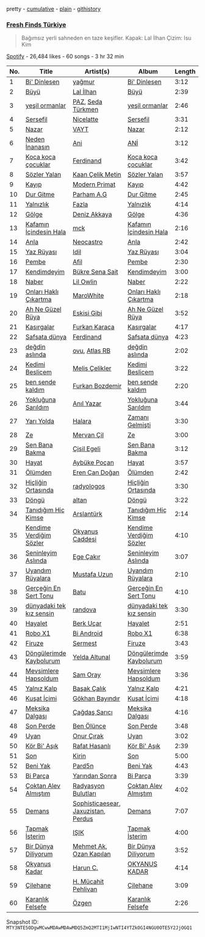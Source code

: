 pretty - [cumulative](/playlists/cumulative/37i9dQZF1DX1RLKir9EDRO.md) - [plain](/playlists/plain/37i9dQZF1DX1RLKir9EDRO) - [githistory](https://github.githistory.xyz/mackorone/spotify-playlist-archive/blob/main/playlists/plain/37i9dQZF1DX1RLKir9EDRO)

### [Fresh Finds Türkiye](https://open.spotify.com/playlist/37i9dQZF1DX1RLKir9EDRO)

> Bağımsız yerli sahneden en taze keşifler\. Kapak: Lal İlhan  Çizim: Isu Kim

[Spotify](https://open.spotify.com/user/spotify) - 26,484 likes - 60 songs - 3 hr 32 min

| No. | Title | Artist(s) | Album | Length |
|---|---|---|---|---|
| 1 | [Bi' Dinlesen](https://open.spotify.com/track/58qQ0CcU9r4hXp8QHCT04i) | [yağmur](https://open.spotify.com/artist/2v9dJfcr4BCUzkgScNaTtR) | [Bi' Dinlesen](https://open.spotify.com/album/3pduep6fI3Scgmvwokq1cD) | 3:12 |
| 2 | [Büyü](https://open.spotify.com/track/3mzHwL4SnroznjZ1KQsDkE) | [Lal İlhan](https://open.spotify.com/artist/6myu7Qu2BGj8fFA6unKd4I) | [Büyü](https://open.spotify.com/album/7A5aZsvsgFVVCSizSxc7t2) | 2:39 |
| 3 | [yeşil ormanlar](https://open.spotify.com/track/5ZTQX0Svabd6DtVu4Kr5yA) | [PAZ](https://open.spotify.com/artist/6LHspjQI5piBTulbMKodbF), [Seda Türkmen](https://open.spotify.com/artist/4dw8AVOAnukATBYAGQI67S) | [yeşil ormanlar](https://open.spotify.com/album/4NhrYwYTKftQ3RYyQrxEJu) | 2:46 |
| 4 | [Sersefil](https://open.spotify.com/track/6iD3qLKRgzxAS0uBhZvcLa) | [Nicelatte](https://open.spotify.com/artist/5QFWw9YCsZzcVF4FXRPpHu) | [Sersefil](https://open.spotify.com/album/1Vvrybv643Qom7iy0r5opm) | 3:31 |
| 5 | [Nazar](https://open.spotify.com/track/3GZzmJA8FGoIygQz5lTY68) | [VAYT](https://open.spotify.com/artist/5XUv9dCUkYYWeyDcBT7btc) | [Nazar](https://open.spotify.com/album/1vlfNQYCp9BorZAjzV4xHY) | 2:12 |
| 6 | [Neden İnanasın](https://open.spotify.com/track/7JSl9VxIl9M6Jq8NFrhGUC) | [Ani](https://open.spotify.com/artist/1w7GXnVAbouWJoSGQ1gSJz) | [ANİ](https://open.spotify.com/album/5bELaeJr7w7NMEhF0HBq7e) | 3:12 |
| 7 | [Koca koca çocuklar](https://open.spotify.com/track/0RFjRtxXpD6ITwcTfuRuMJ) | [Ferdinand](https://open.spotify.com/artist/5RkqmSvDQo2hqtBDZhLbwC) | [Koca koca çocuklar](https://open.spotify.com/album/1hIHzAFrsJ7DBgXOeIzCmm) | 3:42 |
| 8 | [Sözler Yalan](https://open.spotify.com/track/6VtMwOuGr8H21i8tOGs4qD) | [Kaan Çelik Metin](https://open.spotify.com/artist/0UpAvZ6nJyJ6cTXfln5Uvs) | [Sözler Yalan](https://open.spotify.com/album/453eBU29pSBBafv2sv4t2N) | 3:57 |
| 9 | [Kayıp](https://open.spotify.com/track/783fTyBGbozulQvBxR4pCt) | [Modern Primat](https://open.spotify.com/artist/0h2QUgEmSPNZveJfDC7gHF) | [Kayıp](https://open.spotify.com/album/1bfWawJMOtRFu6LMv2ubKN) | 4:42 |
| 10 | [Dur Gitme](https://open.spotify.com/track/4Yh4MmL2YuL6chkc64sxz1) | [Parham A.G](https://open.spotify.com/artist/4O3SAIAWxsNuwl5TSxvuYx) | [Dur Gitme](https://open.spotify.com/album/3vJXLOLHxmrKQUwB7UDmEQ) | 2:45 |
| 11 | [Yalnızlık](https://open.spotify.com/track/0Sz8xueIDngXd1c0RarRWh) | [Fazla](https://open.spotify.com/artist/2L2T3hsT5q4LeHustz2Pkt) | [Yalnızlık](https://open.spotify.com/album/6ZN6JAbR2h4GVf06anzYb4) | 4:14 |
| 12 | [Gölge](https://open.spotify.com/track/4xlEnxHoFuJQnV4mQXC1wD) | [Deniz Akkaya](https://open.spotify.com/artist/7GljNHMnSfOO5iBVPMqunG) | [Gölge](https://open.spotify.com/album/7u9yCPo5If8jyAgksFUsYY) | 4:36 |
| 13 | [Kafamın İçindesin Hala](https://open.spotify.com/track/7Jx1sR91dJVEDwb71DmCyz) | [mck](https://open.spotify.com/artist/7FUNOTiyfOmK5dCGtFpFEo) | [Kafamın İçindesin Hala](https://open.spotify.com/album/7e9VyqOgXidKEFai5t2OKN) | 2:16 |
| 14 | [Anla](https://open.spotify.com/track/0XPWOCOMVKdF0hqfZRQoN1) | [Neocastro](https://open.spotify.com/artist/3dpCRBiWkKig7GHk8ima6N) | [Anla](https://open.spotify.com/album/6iDAyfRIwchuTp4UohJlTd) | 2:42 |
| 15 | [Yaz Rüyası](https://open.spotify.com/track/0PcQjbImYK5JUB8GyvwhbP) | [Idil](https://open.spotify.com/artist/0zNz4hmI6mCNUdj4BngitI) | [Yaz Rüyası](https://open.spotify.com/album/3rAbYrYonze2uwdQgolfHD) | 3:04 |
| 16 | [Pembe](https://open.spotify.com/track/0a41ZkguFMiqfmsZ6b4GFb) | [Afil](https://open.spotify.com/artist/3VLAvGTqIwUGu3Tq8uI4TQ) | [Pembe](https://open.spotify.com/album/1Sd7cRCqnXwqF2DwocoSVw) | 2:30 |
| 17 | [Kendimdeyim](https://open.spotify.com/track/0opGdERRNzPDuQZtfzRAgt) | [Bükre Sena Sait](https://open.spotify.com/artist/2h7uuBtk8wa7O8xjhScX7c) | [Kendimdeyim](https://open.spotify.com/album/3Mae94146khpuED16d1ET8) | 3:00 |
| 18 | [Naber](https://open.spotify.com/track/6zhWElcrLmVxlKdXIbNXiD) | [Lil Owlin](https://open.spotify.com/artist/1Bzu1eOwBjXO2RmWqdiyC3) | [Naber](https://open.spotify.com/album/07jRNZgNyBTfJemZmdBgBt) | 2:22 |
| 19 | [Onları Haklı Çıkartma](https://open.spotify.com/track/6nnTufBQZe0NusVinHbO1E) | [MaroWhite](https://open.spotify.com/artist/615xy2DdT2c0pOvT4UhTkA) | [Onları Haklı Çıkartma](https://open.spotify.com/album/5obZsZarHL2AlPMeK7Jv56) | 2:18 |
| 20 | [Ah Ne Güzel Rüya](https://open.spotify.com/track/1BeVXR1ngi6kmMazQTVU39) | [Eskisi Gibi](https://open.spotify.com/artist/64olFkVC4M0xidEEKX52VH) | [Ah Ne Güzel Rüya](https://open.spotify.com/album/2AySgvWbixjnEcO7GMIt5J) | 3:52 |
| 21 | [Kasırgalar](https://open.spotify.com/track/43fBpH05DhiCjE39wRijll) | [Furkan Karaca](https://open.spotify.com/artist/154sxvjuoeibGo8PClKou4) | [Kasırgalar](https://open.spotify.com/album/4DybPip64tieTJCy7iCSuM) | 4:17 |
| 22 | [Safsata dünya](https://open.spotify.com/track/19LuC8J2e2nosy6BdP5nz2) | [Ferdinand](https://open.spotify.com/artist/5RkqmSvDQo2hqtBDZhLbwC) | [Safsata dünya](https://open.spotify.com/album/4oQr4hVzFXPq921v6N1txL) | 4:23 |
| 23 | [değdin aslında](https://open.spotify.com/track/6q4EmtkUIFWly3DE2lx5x0) | [ovu](https://open.spotify.com/artist/4xraYmaxX1EkV1qnJ9x8ZE), [Atlas RB](https://open.spotify.com/artist/6ErGolm7HqWBLd0dZVpNh9) | [değdin aslında](https://open.spotify.com/album/4LtPPQ5c7Zom4LzMfCZSLo) | 2:02 |
| 24 | [Kedimi Beslicem](https://open.spotify.com/track/4lMnxhUCEGW3lJNbiWgI9o) | [Melis Çelikler](https://open.spotify.com/artist/70m2oif03RZNydkSA2Tndm) | [Kedimi Beslicem](https://open.spotify.com/album/1p4hcK7FHW4Wzn65AsSXVL) | 3:22 |
| 25 | [ben sende kaldım](https://open.spotify.com/track/7d9CebFaogwc2qxvaqKaxR) | [Furkan Bozdemir](https://open.spotify.com/artist/1YmcVUtktVed7oKoJBoCIb) | [ben sende kaldım](https://open.spotify.com/album/4pwvUStyyWlmTSJ9Ji2s5r) | 2:20 |
| 26 | [Yokluğuna Sarıldım](https://open.spotify.com/track/3nZXQQn89YaTHNnAs94agT) | [Anıl Yazar](https://open.spotify.com/artist/5Y6CvlrZnU7vXpASa8CiGP) | [Yokluğuna Sarıldım](https://open.spotify.com/album/7sXLZF8ANv3zw9eG0sQbWJ) | 3:44 |
| 27 | [Yarı Yolda](https://open.spotify.com/track/5KrypVUfRGEDkcPnHetixV) | [Halara](https://open.spotify.com/artist/4NavkdxV12DxZ2Sv3ySeGe) | [Zamanı Gelmişti](https://open.spotify.com/album/6DF5WDh8RkdVkXT7qoY89j) | 3:30 |
| 28 | [Ze](https://open.spotify.com/track/2ChtthZXihn1OmJiZWWgLH) | [Mervan Çil](https://open.spotify.com/artist/3hEDSEqhNOlWsMZhTsBALB) | [Ze](https://open.spotify.com/album/6xr50L3Bifzmw8wjpUT8FU) | 3:00 |
| 29 | [Sen Bana Bakma](https://open.spotify.com/track/6fksVocvgVwHemeJRNaEcC) | [Çisil Egeli](https://open.spotify.com/artist/3219G3ZAEbKha3I4Mq00tt) | [Sen Bana Bakma](https://open.spotify.com/album/3xI1SIVGcEdtP2MRIjkZB5) | 3:12 |
| 30 | [Hayat](https://open.spotify.com/track/0AQVWqBbMuOvoRThGWKDHE) | [Aybüke Poçan](https://open.spotify.com/artist/57rQZpIPdlavJHPyiIckCy) | [Hayat](https://open.spotify.com/album/5b28X5NFqJLVvoyOl3kbVQ) | 3:57 |
| 31 | [Ölümden](https://open.spotify.com/track/4uT4cc9r9Xo4tHO1bWlqYj) | [Eren Can Doğan](https://open.spotify.com/artist/1xT3L7yrEtN6Yr26WTsMbu) | [Ölümden](https://open.spotify.com/album/4pBrNm77zq2jZCJc3poA7x) | 2:42 |
| 32 | [Hiçliğin Ortasında](https://open.spotify.com/track/6YymsWNxufSgwBmsXKWZbU) | [radyologos](https://open.spotify.com/artist/2mA7vZSBZ1MZcOKtMkEJRS) | [Hiçliğin Ortasında](https://open.spotify.com/album/0mo6icblQAYmaJ5RmJNZSl) | 3:30 |
| 33 | [Döngü](https://open.spotify.com/track/5WjaC9ZvtLd6tHsVy849Th) | [altan](https://open.spotify.com/artist/4g77W7Bz0EIPzwzqq2ssD0) | [Döngü](https://open.spotify.com/album/15GyzxoTQTNQQsAjArQs3e) | 3:22 |
| 34 | [Tanıdığım Hiç Kimse](https://open.spotify.com/track/1Y6PlnHOjmXAu0LCWCyyG4) | [Arslantürk](https://open.spotify.com/artist/2du8bUaDcUcDlWYAoUkEeC) | [Tanıdığım Hiç Kimse](https://open.spotify.com/album/7fQ0j2ypyhRmQ1LV4l15Vp) | 2:14 |
| 35 | [Kendime Verdiğim Sözler](https://open.spotify.com/track/1zk0zYDLgUHHuLl91GElfo) | [Okyanus Caddesi](https://open.spotify.com/artist/23rss6kqqXejwS6klTb49G) | [Kendime Verdiğim Sözler](https://open.spotify.com/album/1FlBC2A5R4hqjP0WEWyGFN) | 4:10 |
| 36 | [Seninleyim Aslında](https://open.spotify.com/track/4Nl1lmMye40zLFORAq1aUF) | [Ege Çakır](https://open.spotify.com/artist/2zAK9cWUN8CDLvrK4Ca9oG) | [Seninleyim Aslında](https://open.spotify.com/album/6L4O3iT2VMUqXQRWjdmiTa) | 3:07 |
| 37 | [Uyandım Rüyalara](https://open.spotify.com/track/1vWE0GPuVSFu5yRGhPNqIk) | [Mustafa Uzun](https://open.spotify.com/artist/7mceZzVE0wNqj31rayA5Ab) | [Uyandım Rüyalara](https://open.spotify.com/album/3GK21UEJMlYVPpGGQVczzj) | 2:10 |
| 38 | [Gerçeğin En Sert Tonu](https://open.spotify.com/track/7bVPRuW29YGFrzLm5drgE4) | [Batu](https://open.spotify.com/artist/7vdtfmzMDEeIAJFyOCrVIi) | [Gerçeğin En Sert Tonu](https://open.spotify.com/album/4BUzpmFQ9PucgLGat3a19K) | 4:10 |
| 39 | [dünyadaki tek kız sensin](https://open.spotify.com/track/71LptqKJTRGrcI5oYoP4OI) | [randova](https://open.spotify.com/artist/78hRvcGcI0TNiG5UkX2VqC) | [dünyadaki tek kız sensin](https://open.spotify.com/album/743Yhhb9kl33E8DL2tWBuE) | 3:30 |
| 40 | [Hayalet](https://open.spotify.com/track/4wrNOh6gyFxr4mF6uMebE4) | [Berk Uçar](https://open.spotify.com/artist/1ZbJNjbClrxLy2nayQOIj1) | [Hayalet](https://open.spotify.com/album/74bIgogWlSQ66gb0sogxy8) | 2:51 |
| 41 | [Robo X1](https://open.spotify.com/track/3QG0D5YCQyPlTaWuRBjqoo) | [Bi Android](https://open.spotify.com/artist/0BgsrRUkYK2zLFRiDagUgG) | [Robo X1](https://open.spotify.com/album/2apXyfw91cXoGoHcuaK1sp) | 6:38 |
| 42 | [Firuze](https://open.spotify.com/track/6o3GYbi4v7WtBNogqn8WP8) | [Sermest](https://open.spotify.com/artist/5nHILGm6WRRJPbiuVgvMzA) | [Firuze](https://open.spotify.com/album/6Lf0nVcPCxQU08evYqwPTm) | 3:43 |
| 43 | [Döngülerimde Kaybolurum](https://open.spotify.com/track/5IT6SWOfUudc6iN6553u57) | [Yelda Altunal](https://open.spotify.com/artist/3A4CXrp41JSgYT3bAxEOYU) | [Döngülerimde Kaybolurum](https://open.spotify.com/album/2E4yTxk2K3vJMwV7FXCCxk) | 3:59 |
| 44 | [Mevsimlere Hapsoldum](https://open.spotify.com/track/3EvV2rENLgTRnUUBry1ERO) | [Sam Oray](https://open.spotify.com/artist/1B3svgVIyi5022afNa8roV) | [Mevsimlere Hapsoldum](https://open.spotify.com/album/0qrKT5QzsLSn5gFNRQtZY8) | 3:36 |
| 45 | [Yalnız Kalp](https://open.spotify.com/track/5z59q3cc83RZg10UTFkP1c) | [Başak Çalık](https://open.spotify.com/artist/7rmp4C7dbpPmlf3Uyt4rAm) | [Yalnız Kalp](https://open.spotify.com/album/4kd4kTictkNvos8A50MRg1) | 4:21 |
| 46 | [Kuşat İçimi](https://open.spotify.com/track/3A5Rfhp00HX4r4RiMgkhCp) | [Gökhan Bayındır](https://open.spotify.com/artist/0JKjrjf9BmI7a5hI1ckUg0) | [Kuşat İçimi](https://open.spotify.com/album/6rVsYZmaZ6yOarutpHaTTw) | 4:18 |
| 47 | [Meksika Dalgası](https://open.spotify.com/track/0l4gvxnmz8f8wvTzc9B0jq) | [Çağdaş Sarıcı](https://open.spotify.com/artist/1gVib7bnnJCCGWMhATYrws) | [Meksika Dalgası](https://open.spotify.com/album/5IzkvBd4l6Gr7FzW2USQpx) | 4:16 |
| 48 | [Son Perde](https://open.spotify.com/track/6ixXTrGqmgluADrd9EJxxa) | [Ben Ölünce](https://open.spotify.com/artist/3aM81T2G7hGpcGGuspkI8l) | [Son Perde](https://open.spotify.com/album/7HN9KD3pQXoo5O3v2wslKO) | 3:48 |
| 49 | [Uyan](https://open.spotify.com/track/3UkFtcFyA9QYlAJ4iLi0XK) | [Onur Çırak](https://open.spotify.com/artist/67IITXYx9RQ9KpvnwpUWsp) | [Uyan](https://open.spotify.com/album/5wV88hE2MCHE4gBDVaPRQv) | 3:02 |
| 50 | [Kör Bi' Aşık](https://open.spotify.com/track/0UGfjw2WXymuvJJrzWv9Od) | [Rafat Hasanlı](https://open.spotify.com/artist/4BaSMoTobauZ9yQZw4VG4c) | [Kör Bi' Aşık](https://open.spotify.com/album/7jZbH6fZdCTLZWnwn4u8zy) | 2:39 |
| 51 | [Son](https://open.spotify.com/track/4C3WzSXWLpL91VtA6sFHY2) | [Kirin](https://open.spotify.com/artist/0kWCAqANoIGU4HRnOATUTM) | [Son](https://open.spotify.com/album/3cHUF1IBIGz0ePknNJaaZh) | 5:00 |
| 52 | [Beni Yak](https://open.spotify.com/track/1Ujcfm66IR815yFrVB5ZRR) | [Pard5n](https://open.spotify.com/artist/5ZbuNhroXQHWJYqdUDtcuw) | [Beni Yak](https://open.spotify.com/album/4HwJvgkvYO8O59RFoE5HSf) | 4:43 |
| 53 | [Bi Parça](https://open.spotify.com/track/53WCyTd28bjpl0FEn17XmA) | [Yarından Sonra](https://open.spotify.com/artist/7BdOmk5T2aX0sg0MTSeHxB) | [Bi Parça](https://open.spotify.com/album/4Wt6hSl35B8vl3DURJNxrZ) | 3:39 |
| 54 | [Çoktan Alev Almıştım](https://open.spotify.com/track/1zJjfbo4o8qRqkgA2M5Git) | [Radyasyon Bulutları](https://open.spotify.com/artist/5tzuC4sXK9SYFFMEMXxwIE) | [Çoktan Alev Almıştım](https://open.spotify.com/album/29mArhBve4cqnyDrpFzf4B) | 4:02 |
| 55 | [Demans](https://open.spotify.com/track/26o15qQBqRZ8YLmO88K5jt) | [Sophisticaesear](https://open.spotify.com/artist/0Ntkc1rMHAuXmIk9to9jnj), [Jaxuzistan](https://open.spotify.com/artist/2UqET7PLFIVpOHEMtXhubi), [Perdus](https://open.spotify.com/artist/5yeFLJizREo5H6NciW45Ft) | [Demans](https://open.spotify.com/album/5UQ36d8i1AthayvOztvqgL) | 7:07 |
| 56 | [Tapmak İsterim](https://open.spotify.com/track/779XwdaG92MI9RJE0krkgX) | [IŞIK](https://open.spotify.com/artist/0NU9whR71jSzGRs6NFeeWY) | [Tapmak İsterim](https://open.spotify.com/album/1hYcRJpZShPTmDe7pxVs5d) | 4:00 |
| 57 | [Bir Dünya Diliyorum](https://open.spotify.com/track/0mNoz2cCpbBl9loFhspSXO) | [Mehmet Ak](https://open.spotify.com/artist/423moB23fASKwaSdD0mAx1), [Ozan Kapılan](https://open.spotify.com/artist/20wANpikffeS9Os0pzQG8W) | [Bir Dünya Diliyorum](https://open.spotify.com/album/5630oW2v77lbawO4p25asv) | 3:52 |
| 58 | [Okyanus Kadar](https://open.spotify.com/track/6dRwh62pB52N6TELfQEnkb) | [Harun C.](https://open.spotify.com/artist/2KLb6svKlNziNFRFj5XeDD) | [OKYANUS KADAR](https://open.spotify.com/album/0DllTvl7vtOhdrA8i5KgLM) | 4:14 |
| 59 | [Çilehane](https://open.spotify.com/track/2dxALETfKISmxQaLeZe8Mc) | [H\. Mücahit Pehlivan](https://open.spotify.com/artist/4u76tO2Z2kYuhMF0M2JV2q) | [Çilehane](https://open.spotify.com/album/1JscprvxhMRCWKLnqpZS0X) | 3:09 |
| 60 | [Karanlık Felsefe](https://open.spotify.com/track/5yaEGQHTyr589gxkpxEn62) | [Özgen](https://open.spotify.com/artist/6Yn48YLL8D6ia39zIUtPGE) | [Karanlık Felsefe](https://open.spotify.com/album/27zepuu8O1XRQAzXcOEXs0) | 2:26 |

Snapshot ID: `MTY3NTE5ODgwMCwwMDAwMDAwMDQ5ZmQ2MTI1MjIwNTI4YTZkOGI4NGU0OTE5Y2JjOGQ1`
